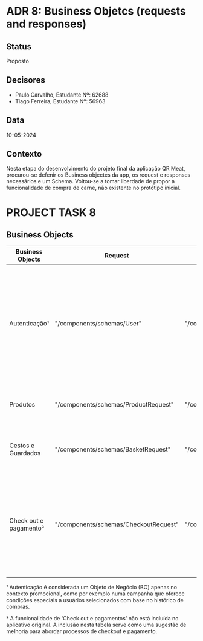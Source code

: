 # ADR 8:  Business Objetcs (requests and responses) 

## Status
Proposto

## Decisores
- Paulo Carvalho, Estudante Nº: 62688
- Tiago Ferreira, Estudante Nº: 56963

## Data
10-05-2024

## Contexto
Nesta etapa do desenvolvimento do projeto final da aplicação QR Meat, procurou-se defenir os Business objectes da app, os request e responses necessários e um Schema. Voltou-se a tomar liberdade de propor a funcionalidade de compra de carne, não existente no protótipo inicial.
# PROJECT TASK 8

## Business Objects

| Business Objects       | Request                                 | Responses                                  | Schema (Expanded)                                                                                           |
|------------------------|-----------------------------------------|--------------------------------------------|------------------------------------------------------------------------------------------------------------|
| Autenticação¹          | "/components/schemas/User"              | "/components/schemas/AuthenticationResponse" | `components: { schemas: { Authentication: { type: "object", required: ["username", "password"], properties: { username: { type: "string" }, password: { type: "string" } } }, AuthenticationResponse: { 200: { description: "Successful login" }, 401: { description: "Invalid credentials" }, 404: { description: "User not found" }, default: { description: "Unexpected error" } } }` |
| Produtos               | "/components/schemas/ProductRequest"    | "/components/schemas/ProductResponse"       | `components: { schemas: { ProductRequest: { type: "object", properties: { ... } }, ProductResponse: { type: "object", properties: { ... } } }` |
| Cestos e Guardados     | "/components/schemas/BasketRequest"     | "/components/schemas/BasketResponse"        | `components: { schemas: { BasketRequest: { type: "object", properties: { ... } }, BasketResponse: { type: "object", properties: { ... } } }` |
| Check out e pagamento² | "/components/schemas/CheckoutRequest"   | "/components/schemas/PaymentResponse"       | `components: { schemas: { CheckoutRequest: { ... }, PaymentResponse: { 200: { description: "Successful transaction" }, 400: { description: "Invalid request" }, 401: { description: "Unauthorized or invalid payment details" }, 500: { description: "Internal Server Error" }, default: { description: "Unexpected error" } } }` |

¹ Autenticação é considerada um Objeto de Negócio (BO) apenas no contexto promocional, como por exemplo numa campanha que oferece condições especiais a usuários selecionados com base no histórico de compras.

² A funcionalidade de 'Check out e pagamentos' não está incluída no aplicativo original. A inclusão nesta tabela serve como uma sugestão de melhoria para abordar processos de checkout e pagamento.
